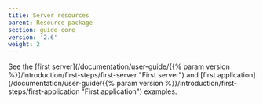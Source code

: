 ```yaml
---
title: Server resources
parent: Resource package
section: guide-core
version: '2.6'
weight: 2
---
```

See the [first server](/documentation/user-guide/{{% param version %}}/introduction/first-steps/first-server "First server")
and [first application](/documentation/user-guide/{{% param version %}}/introduction/first-steps/first-application "First application")
examples.
